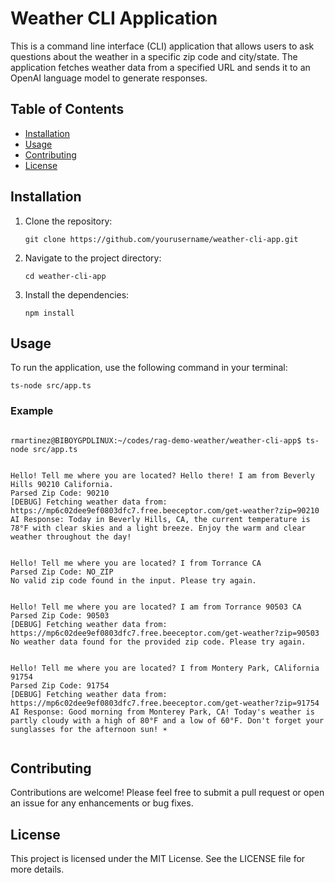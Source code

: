 # Weather CLI Application

This is a command line interface (CLI) application that allows users to ask questions about the weather in a specific zip code and city/state. The application fetches weather data from a specified URL and sends it to an OpenAI language model to generate responses.

## Table of Contents

- [Installation](#installation)
- [Usage](#usage)
- [Contributing](#contributing)
- [License](#license)

## Installation

1. Clone the repository:
   ```
   git clone https://github.com/yourusername/weather-cli-app.git
   ```

2. Navigate to the project directory:
   ```
   cd weather-cli-app
   ```

3. Install the dependencies:
   ```
   npm install
   ```

## Usage

To run the application, use the following command in your terminal:

```
ts-node src/app.ts 
```

### Example

```

rmartinez@BIBOYGPDLINUX:~/codes/rag-demo-weather/weather-cli-app$ ts-node src/app.ts 


Hello! Tell me where you are located? Hello there! I am from Beverly Hills 90210 California.
Parsed Zip Code: 90210
[DEBUG] Fetching weather data from: https://mp6c02dee9ef0803dfc7.free.beeceptor.com/get-weather?zip=90210
AI Response: Today in Beverly Hills, CA, the current temperature is 78°F with clear skies and a light breeze. Enjoy the warm and clear weather throughout the day!


Hello! Tell me where you are located? I from Torrance CA
Parsed Zip Code: NO_ZIP
No valid zip code found in the input. Please try again.


Hello! Tell me where you are located? I am from Torrance 90503 CA
Parsed Zip Code: 90503
[DEBUG] Fetching weather data from: https://mp6c02dee9ef0803dfc7.free.beeceptor.com/get-weather?zip=90503
No weather data found for the provided zip code. Please try again.


Hello! Tell me where you are located? I from Montery Park, CAlifornia 91754
Parsed Zip Code: 91754
[DEBUG] Fetching weather data from: https://mp6c02dee9ef0803dfc7.free.beeceptor.com/get-weather?zip=91754
AI Response: Good morning from Monterey Park, CA! Today's weather is partly cloudy with a high of 80°F and a low of 60°F. Don't forget your sunglasses for the afternoon sun! ☀️


```


## Contributing

Contributions are welcome! Please feel free to submit a pull request or open an issue for any enhancements or bug fixes.

## License

This project is licensed under the MIT License. See the LICENSE file for more details.